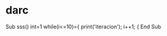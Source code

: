 # darc
Sub sss() int=1 while(i&lt;=10)={ print('iteracion'); i++1; {                              End Sub

